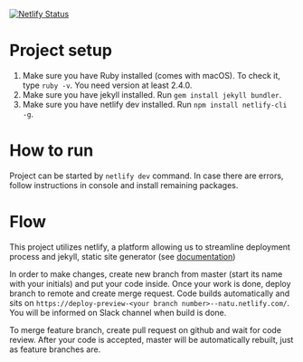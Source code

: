 [![Netlify Status](https://api.netlify.com/api/v1/badges/b9658706-fb31-461c-87e5-6cb5683e398f/deploy-status)](https://app.netlify.com/sites/natu/deploys)

# Project setup
1. Make sure you have Ruby installed (comes with macOS). To check it, type `ruby -v`. You need version at least 2.4.0.
2. Make sure you have jekyll installed. Run `gem install jekyll bundler`.
3. Make sure you have netlify dev installed. Run `npm install netlify-cli -g`.

# How to run
Project can be started by `netlify dev` command.
In case there are errors, follow instructions in console and install remaining packages.

# Flow
This project utilizes netlify, a platform allowing us to streamline deployment process and jekyll, static site generator (see [documentation](https://jekyllrb.com/docs/))

In order to make changes, create new branch from master (start its name with your initials) and put your code inside. Once your work is done, deploy branch to remote and create merge request. Code builds automatically and sits on `https://deploy-preview-<your branch number>--natu.netlify.com/`. You will be informed on Slack channel when build is done.

To merge feature branch, create pull request on github and wait for code review. After your code is accepted, master will be automatically rebuilt, just as feature branches are.